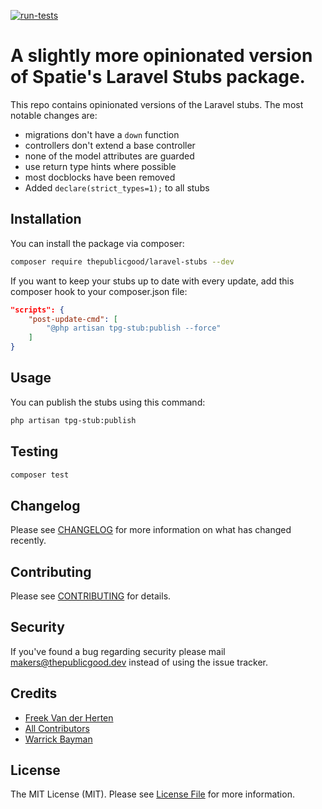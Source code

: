 [![run-tests](https://github.com/tpg/laravel-stubs/actions/workflows/run-tests.yml/badge.svg)](https://github.com/tpg/laravel-stubs/actions/workflows/run-tests.yml)
# A slightly more opinionated version of Spatie's Laravel Stubs package.

This repo contains opinionated versions of the Laravel stubs. The most notable changes are:

- migrations don't have a `down` function
- controllers don't extend a base controller
- none of the model attributes are guarded
- use return type hints where possible
- most docblocks have been removed
- Added `declare(strict_types=1);` to all stubs

## Installation

You can install the package via composer:

```bash
composer require thepublicgood/laravel-stubs --dev
```

If you want to keep your stubs up to date with every update, add this composer hook to your composer.json file:

```json
"scripts": {
    "post-update-cmd": [
        "@php artisan tpg-stub:publish --force"
    ]
}
```

## Usage

You can publish the stubs using this command:

```bash
php artisan tpg-stub:publish
```

## Testing

``` bash
composer test
```

## Changelog

Please see [CHANGELOG](CHANGELOG.md) for more information on what has changed recently.

## Contributing

Please see [CONTRIBUTING](https://github.com/spatie/.github/blob/main/CONTRIBUTING.md) for details.

## Security

If you've found a bug regarding security please mail [makers@thepublicgood.dev](mailto:makers@thepublicgood.dev) instead of using the issue tracker.

## Credits

- [Freek Van der Herten](https://github.com/freekmurze)
- [All Contributors](../../contributors)
- [Warrick Bayman](https://github.com/warrickbayman)

## License

The MIT License (MIT). Please see [License File](LICENSE.md) for more information.
